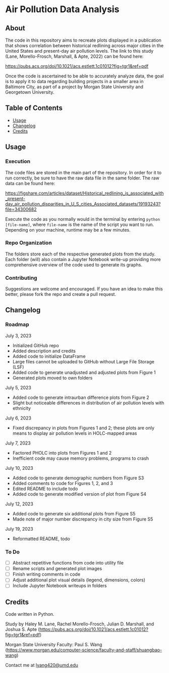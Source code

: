 # Air Pollution Data Analysis

## About

The code in this repository aims to recreate plots displayed in a publication
that shows correlation between historical redlining across major cities in the
United States and present-day air pollution levels. The link to this study
(Lane, Morello-Frosch, Marshall, & Apte, 2022) can be found here:

https://pubs.acs.org/doi/10.1021/acs.estlett.1c01012?fig=tgr1&ref=pdf

Once the code is ascertained to be able to accurately analyze data, the goal is
to apply it to data regarding building projects in a smaller area in Baltimore
City, as part of a project by Morgan State University and Georgetown
University.

## Table of Contents

- [Usage](#usage)
- [Changelog](#changelog)
- [Credits](#credits)

## Usage

### Execution

The code files are stored in the main part of the repository. In order for it
to run correctly, be sure to have the raw data file in the same folder. The
raw data can be found here:

https://figshare.com/articles/dataset/Historical_redlining_is_associated_with_present-day_air_pollution_disparities_in_U_S_cities_Associated_datasets/19193243?file=34300682

Execute the code as you normally would in the terminal by entering
`python [file-name]`, where `file-name` is the name of the script you want to
run. Depending on your machine, runtime may be a few minutes.

### Repo Organization

The folders store each of the respective generated plots from the study. Each
folder (will) also contain a Jupyter Notebook write-up providing more
comprehensive overview of the code used to generate its graphs.

### Contributing

Suggestions are welcome and encouraged. If you have an idea to make this
better, please fork the repo and create a pull request.

## Changelog

### Roadmap

July 3, 2023

- Initialized GitHub repo
- Added description and credits
- Added code to initialize DataFrame
- Large files cannot be uploaded to GitHub without Large File Storage (LSF)
- Added code to generate unadjusted and adjusted plots from Figure 1
- Generated plots moved to own folders

July 5, 2023

- Added code to generate intraurban difference plots from Figure 2
- Slight but noticeable differences in distribution of air pollution levels
  with ethnicity

July 6, 2023

- Fixed discrepancy in plots from Figures 1 and 2; these plots are only
  means to display air pollution levels in HOLC-mapped areas

July 7, 2023

- Factored PHOLC into plots from Figures 1 and 2
- Inefficient code may cause memory problems, programs to crash

July 10, 2023

- Added code to generate demographic numbers from Figure S3
- Added comments to code for Figures 1, 2, and 3
- Edited README to include todo
- Added code to generate modified version of plot from Figure S4

July 12, 2023

- Added code to generate six additional plots from Figure S5
- Made note of major number discrepancy in city size from Figure S5

July 19, 2023

- Reformatted README, todo

### To Do

- [ ] Abstract repetitive functions from code into utility file
- [ ] Rename scripts and generated plot images
- [ ] Finish writing comments in code
- [ ] Adjust additional plot visual details (legend, dimensions, colors)
- [ ] Include Jupyter Notebook writeups in folders

## Credits

Code written in Python.

Study by Haley M. Lane, Rachel Morello-Frosch, Julian D. Marshall, and Joshua
S. Apte (https://pubs.acs.org/doi/10.1021/acs.estlett.1c01012?fig=tgr1&ref=pdf)

Morgan State University Faculty: Paul S. Wang
(https://www.morgan.edu/computer-science/faculty-and-staff/shuangbao-wang)

Contact me at
[lyang420@umd.edu](mailto:lyang420@umd.edu?subject=[GitHub]%20Air20%Pollution%20Data)
